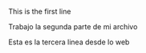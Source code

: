This is the first line

Trabajo la segunda parte de mi archivo

Esta es la tercera linea desde lo web

